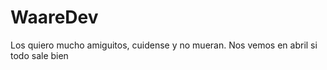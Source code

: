 # WaareDev
 
Los quiero mucho amiguitos, cuidense y no mueran. Nos vemos en abril si todo sale bien
